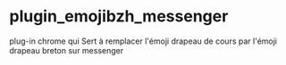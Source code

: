 # plugin_emojibzh_messenger
plug-in chrome qui Sert à remplacer l'émoji drapeau de cours par l'émoji drapeau breton sur messenger
